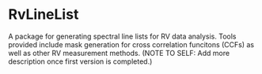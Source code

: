 # RvLineList

A package for generating spectral line lists for RV data analysis. Tools provided include mask generation for cross correlation funcitons (CCFs) as well as other RV measurement methods. (NOTE TO SELF: Add more description once first version is completed.)

